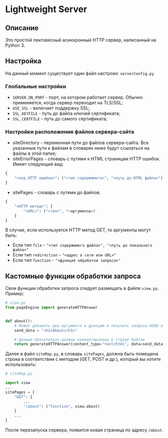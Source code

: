# Lightweight Server

## Описание
Это простой лекговесный асинхронный HTTP сервер, написанный на Python 3.

## Настройка
На данный момент существует один файл настроек: `serverConfig.py`

### Глобальные настройки
* `SERVER_ON_PORT` - порт, на котором работает сервер. Обычно применяется, когда сервер переходит на TLS/SSL;
* `USE_SSL` - включает поддержку SSL;
* `SSL_KEYFILE` - путь до файла ключей сертификата;
* `SSL_CERTFILE` - путь до самого сертификата;

### Настройки расположения файлов сервера-сайта
* siteDirectory - переменная пути до файлов сервера-сайта. Все указанные пути к файлам в словарях ниже будут ссылаться на файлы в этой папке;
* siteErrorPages - словарь с путями к HTML страницам HTTP ошибок. Имеет следующий вид:
```python
{
    "<код HTTP ошибки>": ("<тип содержимого>", "<путь до HTML файла>")
}
```
* sitePages - словарь с путями до файлов.
```python
{
    "<HTTP метод>": {
        "<URL>": ("<тип>", *<аргументы>)
    }
}
```
В случае, если используется HTTP метод GET, то аргументы могут быть:
* Если тип `file` - `"<тип содержимого файла>", "<путь до локального файла>"`
* Если тип `redirection` - `"<адрес в сети или URL>"`
* Если тип `function` - `"<функция обработки запроса>"`

## Кастомные функции обработки запроса
Свои функции обработки запроса следует размещать в файле `view.py`.
Пример:
```python
# view.py
from pageEngine import generateHTTPAnswer


def about():
    # Можно добавить два аргумента в функцию и получить запросы HEAD и BODY
    send_data = "<h1>About</h1>"

    # Данные обязательно должны конвертированы в строке байтов
    return generateHTTPAnswer(content_type="text/html", data=send_data.encode())
```

Далее в файл `siteMap.py`, в словарь `sitePages`, должна быть помещена строка в соответствии с методом (GET, POST и др.), который вы хотите использовать:
```python
# siteMap.py

import view
...
sitePages = {
    "GET": {
        ...
        "/about": ("function", view.about)
    }
    ...
}
```
После перезапуска сервера, появится новая страница по адресу `/about`.
